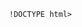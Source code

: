  
       !DOCTYPE html>
<html lang="en">
<head>
    <meta charset="UTF-8" />
    <meta name="viewport" content="width=device-width, initial-scale=1.0" />
    <title>Mansi Avhad | SEO Content Writer</title>
    <link href="https://fonts.googleapis.com/css2?family=Poppins:wght@400;500;600;700&family=Playfair+Display:wght@400;700&family=Inter:wght@400;600;700&display=swap"
        rel="stylesheet">
    <link rel="stylesheet" href="https://cdnjs.cloudflare.com/ajax/libs/font-awesome/6.0.0/css/all.min.css"
        integrity="sha512-9usAa10IRO0HhonpyAIVpjrylPvoDwiPUiKdWk5t3PyolY1cOd4DSE0Ga+ri4AuTroPR5aQvXU9xC6qOPnzFeg=="
        crossorigin="anonymous" referrerpolicy="no-referrer" />
    <style>
        /* Basic Reset and Box Sizing */
        *,
        *::before,
        *::after {
            box-sizing: border-box;
        }

        body {
            margin: 0;
            font-family: 'Poppins', sans-serif;
            background-color: #000;
            color: #fff;
            line-height: 1.6;
        }

        /* Header Section */
        header {
            background-image: url('https://images.unsplash.com/photo-1519389950473-47ba0277781c');
            background-size: cover;
            background-position: center;
            min-height: 80vh;
            display: flex;
            align-items: center;
            justify-content: center;
            text-align: center;
            position: relative;
            animation: fadeIn 2s ease-in;
        }

        header::before {
            content: "";
            position: absolute;
            top: 0;
            left: 0;
            width: 100%;
            height: 100%;
            background-color: rgba(0, 0, 0, 0.5);
        }

        .hero-content {
            position: relative;
            z-index: 1;
            color: #fff;
            padding: 2rem;
            animation: fadeInUp 1s ease-out;
        }

        header h1 {
            font-family: 'Playfair Display', serif;
            font-size: 3rem;
            margin-bottom: 0.5rem;
            font-weight: 700;
            letter-spacing: 0.1rem;
            animation: textShadow 2s ease-in-out infinite alternate, fadeIn 1s ease;
        }

        .hero-content p {
            font-family: 'Inter', sans-serif;
            font-style: italic;
            font-size: 1.2rem;
            margin-top: 0;
            color: #eee;
            text-shadow: 1px 1px 2px rgba(0, 0, 0, 0.5);
            animation: pulse 2s ease-in-out infinite alternate;
        }

        .button {
            font-family: 'Poppins', sans-serif;
            background: #fff;
            color: #000;
            padding: 0.8rem 1.6rem;
            border-radius: 8px;
            display: inline-block;
            margin-top: 2rem;
            text-decoration: none;
            font-weight: 600;
            transition: background-color 0.3s ease, box-shadow 0.2s ease-in-out,
                transform 0.2s ease-in-out;
            font-size: 1.1rem;
            box-shadow: 0 4px 6px rgba(255, 255, 255, 0.3);
            animation: buttonShadow 2s ease-in-out infinite alternate;
        }

        .button:hover {
            background: #eee;
            box-shadow: 0 6px 10px rgba(255, 255, 255, 0.5);
            transform: translateY(-3px) scale(1.05);
        }

        .button:active {
            opacity: 0.8;
            transform: scale(0.95);
        }

        .button:focus {
            outline: 2px solid #fff;
            outline-offset: 2px;
        }

        /* Navigation Bar */
        nav {
            background: #333;
            padding: 0.7rem 0;
            position: sticky;
            top: 0;
            z-index: 1000;
            box-shadow: 0 2px 5px rgba(0, 0, 0, 0.3);
        }

        nav ul {
            list-style: none;
            display: flex;
            justify-content: center;
            margin: 0;
            padding: 0;
        }

        nav li {
            margin: 0 1.5rem;
        }

        nav a {
            color: white;
            text-decoration: none;
            font-weight: 500;
            transition: color 0.3s ease, transform 0.2s ease-in-out;
            font-size: 1.1rem;
        }

        nav a:hover {
            color: #fff;
            text-decoration: underline;
            transform: scale(1.1);
        }

        nav a:active {
            opacity: 0.8;
        }

        nav a:focus {
            outline: 2px solid #fff;
            outline-offset: 2px;
        }

        /* Main Content Section */
        main {
            padding-top: 2rem;
        }

        section {
            padding: 4rem 2rem;
            max-width: 1000px;
            margin: 0 auto;
            text-align: center;
        }

        section h2 {
            font-family: 'Playfair Display', serif;
            font-size: 2.5rem;
            color: #fff;
            font-weight: 700;
            margin-bottom: 1rem;
            letter-spacing: 0.1rem;
            text-align: left;
            transition: color 0.3s ease, transform 0.3s ease;
        }

        section h2:hover {
            transform: scale(1.05);
            color: #fff;
        }

        section p {
            font-family: 'Inter', sans-serif;
            font-size: 1.1rem;
            line-height: 1.7;
            color: #fff;
        }

        /* About Section */
        #about {
            background-color: rgba(0, 0, 0, 0.8);
            color: #fff;
            animation: fadeIn 2s ease-in;
            text-align: left;
            border-radius: 10px;
            padding: 2rem;
            box-shadow: 0 4px 8px rgba(0, 0, 0, 0.3);
            margin-bottom: 2rem;
        }

        #about ul {
            list-style-type: disc;
            padding-left: 1.5rem;
            color: #fff;
            text-align: left;
            max-width: 700px;
            margin-left: 0;
            margin-right: auto;
        }

        #about li {
            margin-bottom: 0.5rem;
            transition: color 0.3s ease, transform 0.3s ease;
        }

        #about li b {
            font-weight: 700;
            color: #ddd;
        }

        #about li:hover {
            color: #fff;
            transform: translateX(5px);
        }

        /* Work Section */
        #work {
            background-image: url('https://images.unsplash.com/photo-1554415707-6e8cfc93fe23?auto=format&fit=crop&w=2070&q=80');
            background-size: cover;
            background-position: center;
            padding: 4rem 2rem;
            color: #fff;
            animation: fadeIn 2s ease-in;
            background-repeat: no-repeat;
            position: relative;
            overflow: hidden;
        }

        #work::before {
            content: "";
            position: absolute;
            top: 0;
            left: 0;
            width: 100%;
            height: 100%;
            background-color: rgba(0, 0, 0, 0.6);
            z-index: 1;
        }

        .work-section {
            position: relative;
            z-index: 2;
            background-color: rgba(255, 255, 255, 0.1);
            border-radius: 8px;
            padding: 1.5rem;
            margin-bottom: 1.5rem;
            box-shadow: 0 2px 5px rgba(0, 0, 0, 0.3);
            text-align: left;
        }

        .work-section h3 {
            font-family: 'Playfair Display', serif;
            font-size: 1.5rem;
            font-weight: 700;
            margin-bottom: 0.5rem;
            color: #fff;
        }

        .work-section ul {
            list-style: none;
            padding-left: 0;
            margin-left: 0;
        }

        .work-section ul li {
            margin-bottom: 0.3rem;
            opacity: 0;
            animation: fadeInUp 0.6s ease-out forwards;
        }

        /* Style for the blog title links */
        .blog-title-link {
            color: #fff;
            text-decoration: none;
            font-weight: 700; /* Make the text bold */
            transition: color 0.3s ease, text-shadow 0.3s ease, border-bottom 0.3s ease;
            /* Add transition for border-bottom */
            display: inline-block; /* Needed for the border animation to work correctly */
            padding-bottom: 0.25rem; /* Add some padding below the text */
            border-bottom: 2px solid transparent; /* Start with transparent border */
            position: relative; /* For absolute positioning of the pseudo-element */
        }

        .blog-title-link:hover {
            color: #eee;
            text-shadow: 0 0 5px rgba(255, 255, 255, 0.5);
        }

        .blog-title-link.active {
            color: #ffdb58;
            text-shadow: 0 0 8px #ffdb58;
            transform: scale(1.2);
            transition: transform 0.2s ease-in-out;
        }

        /* Add animation to the underline */
        .blog-title-link::after {
            content: '';
            position: absolute;
            left: 0;
            bottom: 0;
            width: 100%;
            height: 2px;
            background-color: #fff;
            transform: scaleX(0); /* Start with 0 width */
            transform-origin: left;
            transition: transform 0.3s ease-in-out; /* Add smooth transition */
        }

        .blog-title-link:hover::after {
            transform: scaleX(1); /* Expand to full width on hover */
        }


        /* Contact Section */
        #contact {
            background-color: #000;
            color: #fff;
            padding: 4rem 2rem;
            text-align: center;
        }

        #contact h2 {
            font-family: 'Playfair Display', serif;
            font-size: 2.5rem;
            font-weight: 700;
            margin-bottom: 1rem;
            letter-spacing: 0.1rem;
            color: #fff;
            animation: fadeIn 1s ease;
        }

        #contact p {
            font-family: 'Poppins', sans-serif;
            font-size: 1.1rem;
            line-height: 1.8;
            color: #fff;
            font-weight: bold;
            animation: pulse 2s ease-in-out infinite alternate;
        }

        #contact a {
            color: #fff;
            text-decoration: none;
            transition: color 0.3s ease, transform 0.3s ease-in-out;
        }

        #contact a:hover {
            color: #eee;
            text-decoration: underline;
            transform: scale(1.05);
        }

        #contact .fa-envelope,
        #contact .fa-phone,
        #contact .fab,
        #contact .fas {
            margin-right: 0.5rem;
            color: #fff;
            animation: rotate 2s linear infinite;
        }

        /* Footer */
        footer {
            text-align: center;
            background: #333;
            color: white;
            padding: 2rem 1rem;
            font-size: 0.9rem;
            font-family: 'Poppins', sans-serif;
        }

        /* Keyframe Animations */
        @keyframes fadeIn {
            0% {
                opacity: 0;
                transform: translateY(-10px);
            }
            100% {
                opacity: 1;
                transform: translateY(0);
            }
        }

        @keyframes fadeInUp {
            0% {
                opacity: 0;
                transform: translateY(10px);
            }
            100% {
                opacity: 1;
                transform: translateY(0);
            }
        }

        @keyframes textShadow {
            from {
                text-shadow: 2px 2px 4px rgba(0, 0, 0, 0.2);
            }
            to {
                text-shadow: 2px 2px 4px rgba(255, 255, 255, 0.5);
            }
        }

        @keyframes buttonShadow {
            from {
                box-shadow: 0 4px 6px rgba(255, 255, 255, 0.1);
            }
            to {
                box-shadow: 0 6px 12px rgba(255, 255, 255, 0.3);
            }
        }

        @keyframes pulse {
            0% {
                transform: scale(1);
            }
            50% {
                transform: scale(1.06);
            }
            100% {
                transform: scale(1);
            }
        }

        @keyframes rotate {
            from {
                transform: rotate(0deg);
            }
            to {
                transform: rotate(360deg);
            }
        }
        /* Media Queries for Responsive Design */
        @media (max-width: 768px) {
            header {
                min-height: 60vh;
            }

            header h1 {
                font-size: 2.5rem;
            }

            .hero-content p {
                font-size: 1rem;
            }

            nav ul {
                flex-direction: column;
                text-align: center;
            }

            nav li {
                margin: 0.5rem 0;
            }

            section {
                padding: 3rem 1.5rem;
            }

            section h2 {
                font-size: 2rem;
            }

            section p {
                font-size: 1rem;
                line-height: 1.7;
            }

            .work-section {
                padding: 1rem;
            }

            .work-section h3 {
                font-size: 1.2rem;
            }

            .work-section ul li {
                font-size: 0.95rem;
            }

            #contact p {
                font-size: 1rem;
            }
        }

        @media (max-width: 480px) {
            header {
                min-height: 80vh;
            }

            header h1 {
                font-size: 2rem;
            }

            .hero-content p {
                font-size: 0.9rem;
            }

            .button {
                font-size: 1rem;
                padding: 0.7rem 1.4rem;
            }

            nav a {
                font-size: 1rem;
            }

            section {
                padding: 2rem 1rem;
            }

            section h2 {
                font-size: 1.75rem;
            }

            section p {
                font-size: 0.9rem;
                line-height: 1.6;
            }

            #about ul {
                padding-left: 1rem;
            }

            .work-section {
                padding: 0.8rem;
            }

            .work-section h3 {
                font-size: 1.1rem;
            }

            .work-section ul li {
                font-size: 0.9rem;
            }

            #contact p {
                font-size: 0.9rem;
            }
        }
    </style>
</head>
<body>
    <header role="banner">
        <div class="hero-content">
            <h1  style="animation: textShadow 2s ease-in-out infinite alternate, fadeIn 1s ease;">Mansi Avhad</h1>
            <p  style="animation: pulse 2s ease-in-out infinite alternate;">Helping You Show Up, Stand Out, and Shine Online</p>
            <a href="#contact" class="button">Let's Talk</a>
        </div>
    </header>
    <nav role="navigation">
        <ul>
            <li><a href="#about">About</a></li>
            <li><a href="#work">Work</a></li>
            <li><a href="#contact">Contact</a></li>
        </ul>
    </nav>
    <main>
        <section id="about">
            <h2>Hi, I'm Mansi!</h2>
            <p>
                I'm a passionate SEO Content Writer dedicated to helping businesses like yours
                thrive online. I don't just write words; I craft strategic content that
                drives traffic, boosts engagement, and converts visitors into loyal
                customers.
            </p>
            <p>Here's what I bring to the table:</p>
            <ul>
                <li>
                    <b>SEO Expertise:</b> I understand the intricacies of search engine
                    optimization and write content that ranks.
                </li>
                <li>
                    <b>Compelling Storytelling:</b> I captivate your audience with engaging
                    narratives that resonate.
                </li>
                <li>
                    <b>Versatile Writing:</b> From blog posts and articles to website copy
                    and marketing materials, I've got you covered.
                </li>
            </ul>
        </section>
        <section id="work">
            <h2 style="color: #fff; animation: textShadow 2s ease-in-out infinite alternate;">My Work</h2>
            <p style="color: #fff; animation: pulse 2s ease-in-out infinite alternate;">
                Here's a glimpse into the topics I write about:
            </p>
            <div class="work-section">
                <h3 style="color: #fff;">B2B Blogs</h3>
                <div>
                    <ul>
                        <li><a href="https://medium.com/@mansiavhad4/the-real-reason-your-linkedin-posts-arent-bringing-in-leads-7a1a17e289b6"
                                rel="noopener noreferrer" target="_blank" class="blog-title-link">The Real Reason Your LinkedIn Posts Aren’t Bringing in
                                Leads</a></li>
                        <li><a href="https://medium.com/@mansiavhad4/why-case-studies-are-your-secret-weapon-in-b2b-marketing-a1ac35da21b0"
                                rel="noopener noreferrer" target="_blank" class="blog-title-link">Why Case Studies Are Your Secret Weapon in B2B
                                Marketing</a></li>
                        <li><a href="https://medium.com/@mansiavhad4/why-canva-is-the-branding-backbone-for-mid-sized-businesses-c6afc932c9b7"
                                rel="noopener noreferrer" target="_blank" class="blog-title-link">Why Canva Is the Branding Backbone for Mid-Sized
                                Businesses</a></li>
                        <li><a href="#" class="blog-title-link">Is Your Business Ready for an Economic Downturn?</a></li>
                        <li><a href="#" class="blog-title-link">The Growing Importance of ESG Investments</a></li>
                    </ul>
                </div>
            </div>
            <div class="work-section">
                <h3 style="color: #fff;">B2C Blogs</h3>
                <div>
                    <ul>
                        <li><a href="#" class="blog-title-link">Skincare Myths You Still Believe—and What Actually Works</a></li>
                        <li><a href="#" class="blog-title-link">Why We Buy – The Psychology Behind Your Shopping Habits</a></li>
                        <li><a href="#" class="blog-title-link">Scroll, Stop, Shop: Cracking the Code of Mobile Buyers</a></li>
                    </ul>
                </div>
            </div>
            <div class="work-section">
                <h3 style="color: #fff;">News Articles</h3>
                <div>
                    <ul>
                        <li><a href="#" class="blog-title-link">Start Fresh: How One Simple Morning Habit Boosts Your Energy All Day</a></li>
                        <li><a href="#" class="blog-title-link">The “Treat Yourself” Economy: Inside the Rise of Micro-Splurges</a></li>
                    </ul>
                </div>
            </div>
        </section>
        <section id="contact">
            <h2>Ready to Elevate Your Content?</h2>
            <p>
                Scroll, stop, and say hi — let’s create content that sticks
            </p>
            <p>
                <i class="fas fa-envelope"></i>
                <a href="mailto:mansiavhad4@gmail.com">mansiavhad4@gmail.com</a><br />
                <i class="fas fa-phone"></i>
                <a href="tel:9819455710">9819455710</a><br />
                <i class="fab fa-linkedin"></i>
                <a href="https://www.linkedin.com/in/mansi-a-b950372bb?utm_source=share&utm_campaign=share_via&utm_content=profile&utm_medium=android_app"
                    target="_blank" rel="noopener noreferrer">LinkedIn</a><br />
                <i class="fas fa-file-alt"></i>
                <a href="https://aquamarine-evie-30.tiiny.site" target="_blank" rel="noopener noreferrer">View My
                    Resume</a>
            </p>
        </section>
    </main>
    <footer>
        &copy; 2025 Mansi Avhad. All rights reserved.
    </footer>
    <script>
        document.addEventListener('DOMContentLoaded', () => {
            const blogTitleLinks = document.querySelectorAll('.blog-title-link');

            blogTitleLinks.forEach(link => {
                link.addEventListener('click', function (event) {
                    event.preventDefault();

                    blogTitleLinks.forEach(otherLink => {
                        if (otherLink !== this) {
                            otherLink.classList.remove('active');
                        }
                    });

                    this.classList.add('active');

                    // Open the link in a new tab after adding the active class
                    window.open(this.href, '_blank');

                    setTimeout(() => {
                        this.classList.remove('active');
                    }, 500);
                });
            });
        });
    </script>
</body>
</html>
